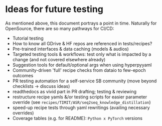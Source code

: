 # Ideas for future testing

As mentioned above, this document portrays a point in time.
Naturally for OpenSource, there are so many pathways for CI/CD:
* Tutorial testing
* How to know all GDrive & HF repos are referenced in tests/recipes?
* Pre-trained interfaces & data caching (models & audios)
* Targeted testing tools & workflows: test only what is impacted by a change (and not covered elsewhere already)
* Suggestion tools for default/optional args when using hyperpyyaml
* Community-driven 'full' recipe checks from dataio to few-epoch outcomes
* PR testing automation for a self-service SB community (move beyond checklists -> discuss ideas)
* readthedocs as vivid part in PR drafting; testing & reviewing
* restructure recipe yamls &/or testing scripts for easier parameter override (see `recipes/TIMIT/ASR/seq2seq_knowledge_distillation`)
* speed-up recipe tests through yaml rewritings (availing necessary overrides)
* Coverage tables (e.g. for README): `Python x PyTorch` versions
